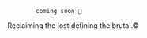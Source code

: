 







         
            
            
            
            
            
            
            coming soon 🗽









Reclaiming the lost,defining the brutal.© 
